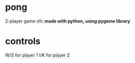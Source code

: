 # pong
2-player game ofc
**made with python, using pygame library**

# controls
W/S for player 1
I/K for player 2
